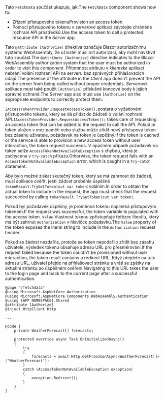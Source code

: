 <span data-ttu-id="45620-101">Tato `FetchData` součást ukazuje, jak:</span><span class="sxs-lookup"><span data-stu-id="45620-101">The `FetchData` component shows how to:</span></span>

* <span data-ttu-id="45620-102">Zřízení přístupového tokenu</span><span class="sxs-lookup"><span data-stu-id="45620-102">Provision an access token.</span></span>
* <span data-ttu-id="45620-103">Pomocí přístupového tokenu v *serverové* aplikaci zavolejte chráněné rozhraní API prostředků.</span><span class="sxs-lookup"><span data-stu-id="45620-103">Use the access token to call a protected resource API in the *Server* app.</span></span>

<span data-ttu-id="45620-104">Tato `@attribute [Authorize]` direktiva označuje Blazor autorizačnímu systému WebAssembly, že uživatel musí mít autorizaci, aby mohl navštívit tuto součást.</span><span class="sxs-lookup"><span data-stu-id="45620-104">The `@attribute [Authorize]` directive indicates to the Blazor WebAssembly authorization system that the user must be authorized in order to visit this component.</span></span> <span data-ttu-id="45620-105">Přítomnost atributu v *klientské* aplikaci nebrání volání rozhraní API na serveru bez správných přihlašovacích údajů.</span><span class="sxs-lookup"><span data-stu-id="45620-105">The presence of the attribute in the *Client* app doesn't prevent the API on the server from being called without proper credentials.</span></span> <span data-ttu-id="45620-106">*Serverová* aplikace musí také použít `[Authorize]` příslušné koncové body k jejich správné ochraně.</span><span class="sxs-lookup"><span data-stu-id="45620-106">The *Server* app also must use `[Authorize]` on the appropriate endpoints to correctly protect them.</span></span>

<span data-ttu-id="45620-107">`IAccessTokenProvider.RequestAccessToken();`postará o vyžadování přístupového tokenu, který se dá přidat do žádosti o volání rozhraní API.</span><span class="sxs-lookup"><span data-stu-id="45620-107">`IAccessTokenProvider.RequestAccessToken();` takes care of requesting an access token that can be added to the request to call the API.</span></span> <span data-ttu-id="45620-108">Pokud je token uložen v mezipaměti nebo služba může zřídit nový přístupový token bez zásahu uživatele, požadavek na token je úspěšný.</span><span class="sxs-lookup"><span data-stu-id="45620-108">If the token is cached or the service is able to provision a new access token without user interaction, the token request succeeds.</span></span> <span data-ttu-id="45620-109">V opačném případě požadavek na token selže `AccessTokenNotAvailableException` s chybou, která je zachycena v `try-catch` příkazu.</span><span class="sxs-lookup"><span data-stu-id="45620-109">Otherwise, the token request fails with an `AccessTokenNotAvailableException` error, which is caught in a `try-catch` statement.</span></span>

<span data-ttu-id="45620-110">Aby bylo možné získat skutečný token, který se má zahrnout do žádosti, musí aplikace ověřit, jestli žádost proběhla úspěšně `tokenResult.TryGetToken(out var token)`voláním.</span><span class="sxs-lookup"><span data-stu-id="45620-110">In order to obtain the actual token to include in the request, the app must check that the request succeeded by calling `tokenResult.TryGetToken(out var token)`.</span></span> 

<span data-ttu-id="45620-111">Pokud byl požadavek úspěšný, je proměnná tokenu naplněná přístupovým tokenem.</span><span class="sxs-lookup"><span data-stu-id="45620-111">If the request was successful, the token variable is populated with the access token.</span></span> <span data-ttu-id="45620-112">`Value` Vlastnost tokenu zpřístupňuje řetězec literálu, který má být zahrnut `Authorization` v hlavičce požadavku.</span><span class="sxs-lookup"><span data-stu-id="45620-112">The `Value` property of the token exposes the literal string to include in the `Authorization` request header.</span></span>

<span data-ttu-id="45620-113">Pokud se žádost nezdařila, protože se token nepodařilo zřídit bez zásahu uživatele, výsledek tokenu obsahuje adresu URL pro přesměrování.</span><span class="sxs-lookup"><span data-stu-id="45620-113">If the request failed because the token couldn't be provisioned without user interaction, the token result contains a redirect URL.</span></span> <span data-ttu-id="45620-114">Když přejdete na tuto adresu URL, uživatel přejde na přihlašovací stránku a vrátí se zpátky na aktuální stránku po úspěšném ověření.</span><span class="sxs-lookup"><span data-stu-id="45620-114">Navigating to this URL takes the user to the login page and back to the current page after a successful authentication.</span></span>

```razor
@page "/fetchdata"
@using Microsoft.AspNetCore.Authorization
@using Microsoft.AspNetCore.Components.WebAssembly.Authentication
@using {APP NAMESPACE}.Shared
@attribute [Authorize]
@inject HttpClient Http

...

@code {
    private WeatherForecast[] forecasts;

    protected override async Task OnInitializedAsync()
    {
        try
        {
            forecasts = await Http.GetFromJsonAsync<WeatherForecast[]>("WeatherForecast");
        }
        catch (AccessTokenNotAvailableException exception)
        {
            exception.Redirect();
        }
    }
}
```
